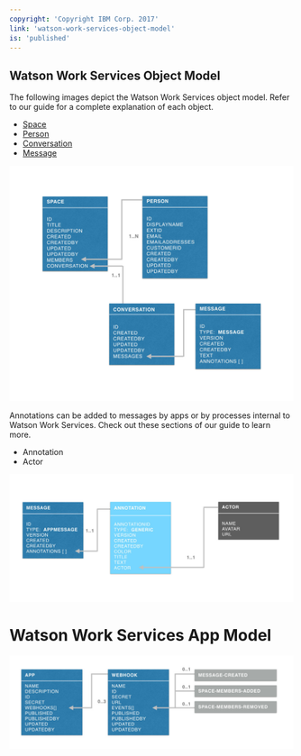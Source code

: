 ```yaml
---
copyright: 'Copyright IBM Corp. 2017'
link: 'watson-work-services-object-model'
is: 'published'
---
```

## Watson Work Services Object Model

The following images depict the Watson Work Services object model.  Refer to our guide for a complete explanation of each object.
- [Space](./guides/V1_spaces_main.md)
- [Person](./guides/V1_people_main.md)
- [Conversation](./guides/V1_conversation_main.md)
- [Message](./guides/V1_message_main.md)

![IBM Watson Work Services Object Model](./images/ObjModel.001.jpeg)

Annotations can be added to messages by apps or by processes internal to Watson Work Services. Check out these sections of our guide to learn more.
- Annotation
- Actor

![IBM Watson Work Services Object Model](./images/MessageObjectModel.001.jpeg)

# Watson Work Services App Model

![IBM Watson Work Services Object Model](./images/AppModel.jpeg)

